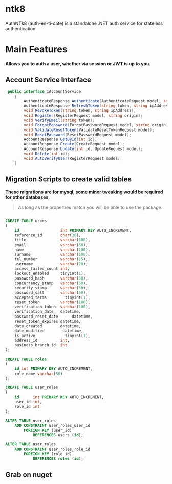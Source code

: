 # ntk8
AuthNTk8 (auth-en-ti-cate) is a standalone .NET auth service for stateless authentication.

# Main Features
**Allows you to auth a user, whether via session or JWT is up to you.**

## Account Service Interface
```csharp
 public interface IAccountService
    {
        AuthenticateResponse Authenticate(AuthenticateRequest model, string ipAddress);
        AuthenticateResponse RefreshToken(string token, string ipAddress);
        void RevokeToken(string token, string ipAddress);
        void Register(RegisterRequest model, string origin);
        void VerifyEmail(string token);
        void ForgotPassword(ForgotPasswordRequest model, string origin);
        void ValidateResetToken(ValidateResetTokenRequest model);
        void ResetPassword(ResetPasswordRequest model);
        AccountResponse GetById(int id);
        AccountResponse Create(CreateRequest model);
        AccountResponse Update(int id, UpdateRequest model);
        void Delete(int id);
        void AutoVerifyUser(RegisterRequest model);
    }
```


## Migration Scripts to create valid tables
**These migrations are for mysql, some minor tweaking would be required for other databases.**
> As long as the properties match you will be able to use the package.
```sql

CREATE TABLE users
(
    id                  int PRIMARY KEY AUTO_INCREMENT,
    reference_id        char(36),
    title               varchar(100),
    email               varchar(60),
    name                varchar(100),
    surname             varchar(100),
    tel_number          varchar(15),
    username            varchar(20),
    access_failed_count int,
    lockout_enabled     tinyint(1),
    password_hash       varchar(50),
    concurrency_stamp   varchar(50),
    security_stamp      varchar(50),
    password_salt       varchar(50),
    accepted_terms        tinyint(1),
    reset_token         varchar(100),
    verification_token  varchar(100),
    verification_date   datetime,
    password_reset_date      datetime,
    reset_token_expires datetime,
    date_created        datetime,
    date_modified        datetime,
    is_active             tinyint(1),
    address_id          int,
    business_branch_id  int
);
```


```sql
CREATE TABLE roles
(
    id int PRIMARY KEY AUTO_INCREMENT,
    role_name varchar(50)
);
```

```sql
CREATE TABLE user_roles
(
    id      int PRIMARY KEY AUTO_INCREMENT,
    user_id int,
    role_id int
);
```

```sql
ALTER TABLE user_roles
    ADD CONSTRAINT user_roles_user_id
        FOREIGN KEY (user_id)
            REFERENCES users (id);

ALTER TABLE user_roles
    ADD CONSTRAINT user_roles_role_id
        FOREIGN KEY (role_id)
            REFERENCES roles (id);
```


## Grab on nuget
